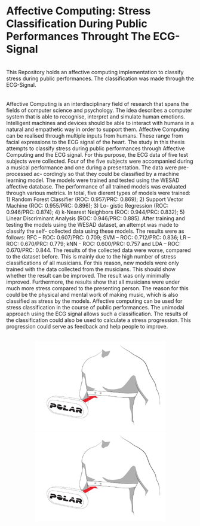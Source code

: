 <h1>Affective Computing: Stress Classification During Public Performances Throught The ECG-Signal</h1><br/>
This Repository holds an affective computing implementation to classify stress during public performances. The classification was made through the ECG-Signal.<br/><br/> 
<br/>
A ffective Computing is an interdisciplinary field of research that spans the fields of computer science and psychology. The idea describes a computer system that is able to recognise, interpret and simulate human emotions. Intelligent machines and devices should be able to interact with humans in a natural and empathetic way in order to support them. A ffective Computing can be realised through multiple inputs from humans. These range from facial expressions to the ECG signal of the heart.
The study in this thesis attempts to classify stress during public performances through A ffective Computing and the ECG signal. For this purpose, the ECG data of five test subjects were collected. Four of the five subjects were accompanied during a musical performance and one during a presentation. The data were pre-processed ac- cordingly so that they could be classified by a machine learning model. The models were trained and tested using the WESAD a ffective database. The performance of all trained models was evaluated through various metrics.
In total, five di erent types of models were trained: 1) Random Forest Classifier (ROC: 0.957/PRC: 0.869); 2) Support Vector Machine (ROC: 0.955/PRC: 0.896); 3) Lo- gistic Regression (ROC: 0.946/PRC: 0.874); 4) k-Nearest Neighbors (ROC: 0.944/PRC: 0.832); 5) Linear Discriminant Analysis (ROC: 0.946/PRC: 0.885). After training and testing the models using the WESAD dataset, an attempt was made to classify the self- collected data using these models. The results were as follows: RFC – ROC: 0.607/PRC: 0.709; SVM – ROC: 0.712/PRC: 0.836; LR – ROC: 0.670/PRC: 0.779; kNN - ROC: 0.600/PRC: 0.757 and LDA – ROC: 0.670/PRC: 0.844. The results of the collected data were worse, compared to the dataset before. This is mainly due to the high number of stress classifications of all musicians. For this reason, new models were only trained with the data collected from the musicians. This should show whether the result can be improved. The result was only minimally improved. Furthermore, the results show that all musicians were under much more stress compared to the presenting person. The reason for this could be the physical and mental work of making music, which is also classified as stress by the models.
Aff ective computing can be used for stress classification in the course of public performances. The unimodal approach using the ECG signal allows such a classification. The results of the classification could also be used to calculate a stress progression. This progression could serve as feedback and help people to improve.
<br/>
<br/>
<p align="center">
  <img src="./pictures/polar_brustgurt.png" width="350" title="hover text">
  <img src="./pictures/polar_brustgurt.png" width="350" alt="accessibility text">
</p>
